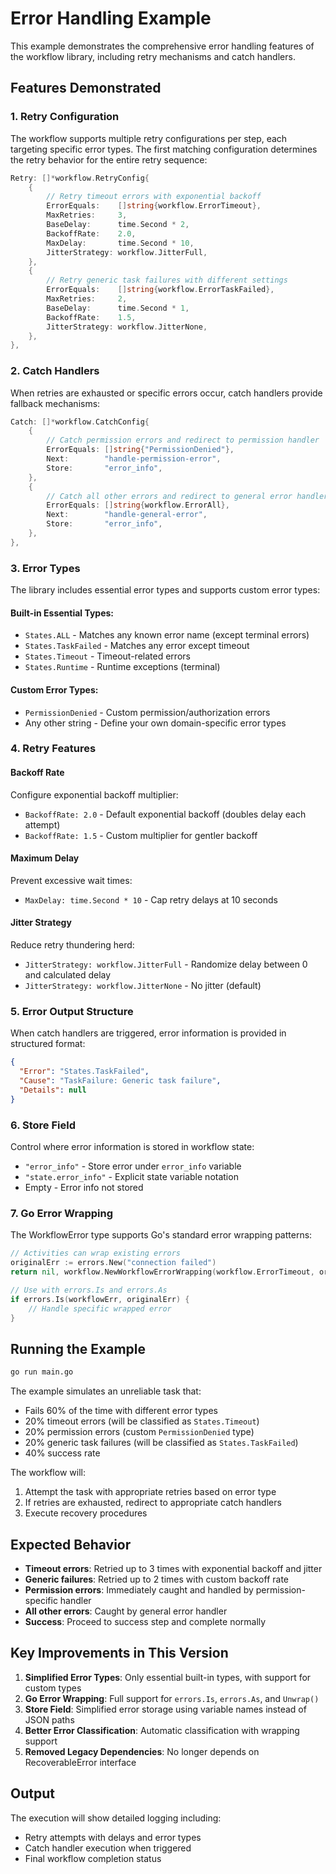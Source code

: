 # Error Handling Example

This example demonstrates the comprehensive error handling features of the workflow library, including retry mechanisms and catch handlers.

## Features Demonstrated

### 1. Retry Configuration

The workflow supports multiple retry configurations per step, each targeting specific error types. The first matching configuration determines the retry behavior for the entire retry sequence:

```go
Retry: []*workflow.RetryConfig{
    {
        // Retry timeout errors with exponential backoff
        ErrorEquals:    []string{workflow.ErrorTimeout},
        MaxRetries:     3,
        BaseDelay:      time.Second * 2,
        BackoffRate:    2.0,
        MaxDelay:       time.Second * 10,
        JitterStrategy: workflow.JitterFull,
    },
    {
        // Retry generic task failures with different settings
        ErrorEquals:    []string{workflow.ErrorTaskFailed},
        MaxRetries:     2,
        BaseDelay:      time.Second * 1,
        BackoffRate:    1.5,
        JitterStrategy: workflow.JitterNone,
    },
},
```

### 2. Catch Handlers

When retries are exhausted or specific errors occur, catch handlers provide fallback mechanisms:

```go
Catch: []*workflow.CatchConfig{
    {
        // Catch permission errors and redirect to permission handler
        ErrorEquals: []string{"PermissionDenied"},
        Next:        "handle-permission-error",
        Store:       "error_info",
    },
    {
        // Catch all other errors and redirect to general error handler
        ErrorEquals: []string{workflow.ErrorAll},
        Next:        "handle-general-error",
        Store:       "error_info",
    },
},
```

### 3. Error Types

The library includes essential error types and supports custom error types:

#### Built-in Essential Types:
- `States.ALL` - Matches any known error name (except terminal errors)
- `States.TaskFailed` - Matches any error except timeout
- `States.Timeout` - Timeout-related errors
- `States.Runtime` - Runtime exceptions (terminal)

#### Custom Error Types:
- `PermissionDenied` - Custom permission/authorization errors
- Any other string - Define your own domain-specific error types

### 4. Retry Features

#### Backoff Rate
Configure exponential backoff multiplier:
- `BackoffRate: 2.0` - Default exponential backoff (doubles delay each attempt)
- `BackoffRate: 1.5` - Custom multiplier for gentler backoff

#### Maximum Delay
Prevent excessive wait times:
- `MaxDelay: time.Second * 10` - Cap retry delays at 10 seconds

#### Jitter Strategy
Reduce retry thundering herd:
- `JitterStrategy: workflow.JitterFull` - Randomize delay between 0 and calculated delay
- `JitterStrategy: workflow.JitterNone` - No jitter (default)

### 5. Error Output Structure

When catch handlers are triggered, error information is provided in structured format:

```json
{
  "Error": "States.TaskFailed",
  "Cause": "TaskFailure: Generic task failure",
  "Details": null
}
```

### 6. Store Field

Control where error information is stored in workflow state:
- `"error_info"` - Store error under `error_info` variable
- `"state.error_info"` - Explicit state variable notation
- Empty - Error info not stored

### 7. Go Error Wrapping

The WorkflowError type supports Go's standard error wrapping patterns:

```go
// Activities can wrap existing errors
originalErr := errors.New("connection failed")
return nil, workflow.NewWorkflowErrorWrapping(workflow.ErrorTimeout, originalErr)

// Use with errors.Is and errors.As
if errors.Is(workflowErr, originalErr) {
    // Handle specific wrapped error
}
```

## Running the Example

```bash
go run main.go
```

The example simulates an unreliable task that:
- Fails 60% of the time with different error types
- 20% timeout errors (will be classified as `States.Timeout`)
- 20% permission errors (custom `PermissionDenied` type)  
- 20% generic task failures (will be classified as `States.TaskFailed`)
- 40% success rate

The workflow will:
1. Attempt the task with appropriate retries based on error type
2. If retries are exhausted, redirect to appropriate catch handlers
3. Execute recovery procedures

## Expected Behavior

- **Timeout errors**: Retried up to 3 times with exponential backoff and jitter
- **Generic failures**: Retried up to 2 times with custom backoff rate
- **Permission errors**: Immediately caught and handled by permission-specific handler
- **All other errors**: Caught by general error handler
- **Success**: Proceed to success step and complete normally

## Key Improvements in This Version

1. **Simplified Error Types**: Only essential built-in types, with support for custom types
2. **Go Error Wrapping**: Full support for `errors.Is`, `errors.As`, and `Unwrap()`
3. **Store Field**: Simplified error storage using variable names instead of JSON paths
4. **Better Error Classification**: Automatic classification with wrapping support
5. **Removed Legacy Dependencies**: No longer depends on RecoverableError interface

## Output

The execution will show detailed logging including:
- Retry attempts with delays and error types
- Catch handler execution when triggered
- Final workflow completion status 